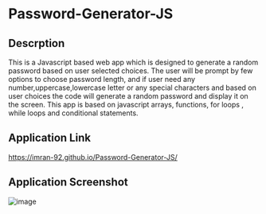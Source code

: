 # Password-Generator-JS

## Descrption
This is a Javascript based web app which is designed to generate a random password based on user selected choices. The user will be prompt by few options to choose password length, and if user need any number,uppercase,lowercase letter or any special characters and based on user choices the code will generate a random password and display it on the screen. This app is based on javascript arrays, functions, for loops , while loops and conditional statements.

## Application Link
https://imran-92.github.io/Password-Generator-JS/

## Application Screenshot
![image](https://user-images.githubusercontent.com/111693779/213033903-631346c9-1c7a-4ed6-8cb2-464d9dbd5281.png)

